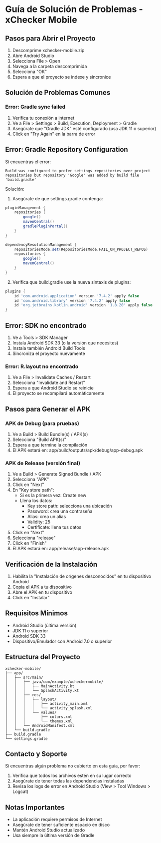 # Guía de Solución de Problemas - xChecker Mobile

## Pasos para Abrir el Proyecto

1. Descomprime xchecker-mobile.zip
2. Abre Android Studio
3. Selecciona File > Open
4. Navega a la carpeta descomprimida
5. Selecciona "OK"
6. Espera a que el proyecto se indexe y sincronice

## Solución de Problemas Comunes

### Error: Gradle sync failed

1. Verifica tu conexión a internet
2. Ve a File > Settings > Build, Execution, Deployment > Gradle
3. Asegúrate que "Gradle JDK" esté configurado (usa JDK 11 o superior)
4. Click en "Try Again" en la barra de error

## Error: Gradle Repository Configuration

Si encuentras el error:
```
Build was configured to prefer settings repositories over project repositories but repository 'Google' was added by build file 'build.gradle'
```

Solución:
1. Asegúrate de que settings.gradle contenga:
```gradle
pluginManagement {
    repositories {
        google()
        mavenCentral()
        gradlePluginPortal()
    }
}

dependencyResolutionManagement {
    repositoriesMode.set(RepositoriesMode.FAIL_ON_PROJECT_REPOS)
    repositories {
        google()
        mavenCentral()
    }
}
```

2. Verifica que build.gradle use la nueva sintaxis de plugins:
```gradle
plugins {
    id 'com.android.application' version '7.4.2' apply false
    id 'com.android.library' version '7.4.2' apply false
    id 'org.jetbrains.kotlin.android' version '1.8.20' apply false
}
```

## Error: SDK no encontrado

1. Ve a Tools > SDK Manager
2. Instala Android SDK 33 (o la versión que necesites)
3. Instala también Android Build Tools
4. Sincroniza el proyecto nuevamente

### Error: R.layout no encontrado

1. Ve a File > Invalidate Caches / Restart
2. Selecciona "Invalidate and Restart"
3. Espera a que Android Studio se reinicie
4. El proyecto se recompilará automáticamente

## Pasos para Generar el APK

### APK de Debug (para pruebas)

1. Ve a Build > Build Bundle(s) / APK(s)
2. Selecciona "Build APK(s)"
3. Espera a que termine la compilación
4. El APK estará en: app/build/outputs/apk/debug/app-debug.apk

### APK de Release (versión final)

1. Ve a Build > Generate Signed Bundle / APK
2. Selecciona "APK"
3. Click en "Next"
4. En "Key store path":
   - Si es la primera vez: Create new
   - Llena los datos:
     * Key store path: selecciona una ubicación
     * Password: crea una contraseña
     * Alias: crea un alias
     * Validity: 25
     * Certificate: llena tus datos
5. Click en "Next"
6. Selecciona "release"
7. Click en "Finish"
8. El APK estará en: app/release/app-release.apk

## Verificación de la Instalación

1. Habilita la "Instalación de orígenes desconocidos" en tu dispositivo Android
2. Copia el APK a tu dispositivo
3. Abre el APK en tu dispositivo
4. Click en "Instalar"

## Requisitos Mínimos

- Android Studio (última versión)
- JDK 11 o superior
- Android SDK 33
- Dispositivo/Emulador con Android 7.0 o superior

## Estructura del Proyecto

```
xchecker-mobile/
├── app/
│   ├── src/main/
│   │   ├── java/com/example/xcheckermobile/
│   │   │   ├── MainActivity.kt
│   │   │   └── SplashActivity.kt
│   │   ├── res/
│   │   │   ├── layout/
│   │   │   │   ├── activity_main.xml
│   │   │   │   └── activity_splash.xml
│   │   │   └── values/
│   │   │       ├── colors.xml
│   │   │       └── themes.xml
│   │   └── AndroidManifest.xml
│   └── build.gradle
├── build.gradle
└── settings.gradle
```

## Contacto y Soporte

Si encuentras algún problema no cubierto en esta guía, por favor:

1. Verifica que todos los archivos estén en su lugar correcto
2. Asegúrate de tener todas las dependencias instaladas
3. Revisa los logs de error en Android Studio (View > Tool Windows > Logcat)

## Notas Importantes

- La aplicación requiere permisos de Internet
- Asegúrate de tener suficiente espacio en disco
- Mantén Android Studio actualizado
- Usa siempre la última versión de Gradle
